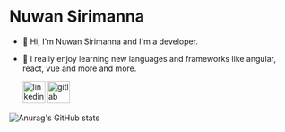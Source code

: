 # Nuwan Sirimanna
- 👋 Hi, I'm Nuwan Sirimanna and I'm a developer.
- 🔭 I really enjoy learning new languages and frameworks like angular, react, vue and more and more.

  [<img src='https://cdn.jsdelivr.net/npm/simple-icons@3.0.1/icons/linkedin.svg' alt='linkedin' height='40'>](https://www.linkedin.com/in/nuwan-sirimanna/) [<img src='https://cdn.jsdelivr.net/npm/simple-icons@3.0.1/icons/gitlab.svg' alt='gitlab' height='40'>](https://gitlab.com/nickyy97)

![Anurag's GitHub stats](https://github-readme-stats.vercel.app/api?username=nickyy97&show_icons=true&theme=radical)

